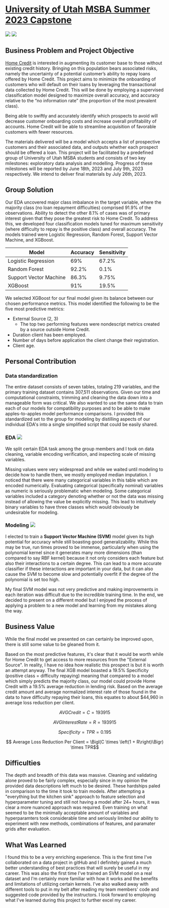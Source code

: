 # **<ins>University of Utah MSBA Summer 2023 Capstone</ins>** 
[![](https://img.shields.io/badge/R-RMarkdown_Notebooks-276DC3?logo=R)](https://github.com/chediazfadel/msba_capstone/tree/main/RMarkdown) [![](https://img.shields.io/badge/R-HTML_Notebooks-276DC3?logo=R)](https://github.com/chediazfadel/msba_capstone/tree/main/HTML)

## Business Problem and Project Objective

[Home Credit](https://www.homecredit.ph) is interested in augmenting its customer base to those without existing credit history. Bringing on this population bears associated risks, namely the uncertainty of a potential customer’s ability to repay loans offered by Home Credit. This project aims to minimize the onboarding of customers who will default on their loans by leveraging the transactional data collected by Home Credit. This will be done by employing a supervised classification model designed to maximize overall accuracy, and accuracy relative to the “no information rate” (the proportion of the most prevalent class).

Being able to swiftly and accurately identify which prospects to avoid will decrease customer onboarding costs and increase overall profitability of accounts. Home Credit will be able to streamline acquisition of favorable customers with fewer resources.

The materials delivered will be a model which accepts a list of prospective customers and their associated data, and outputs whether each prospect should be offered a loan. This project will be facilitated by a predefined group of University of Utah MSBA students and consists of two key milestones: exploratory data analysis and modelling. Progress of these milestones will be reported by June 18th, 2023 and July 9th, 2023 respectively. We intend to deliver final materials by July 26th, 2023.

## Group Solution 
Our EDA uncovered major class imbalance in the target variable, where the majority class (no loan repayment difficulties) comprised 91.9% of the observations. Ability to detect the other 8.1% of cases was of primary interest given that they pose the greatest risk to Home Credit. To address this, we developed four classification models tuned for maximum sensitivity (where difficulty to repay is the positive class) and overall accuracy. The models trained were Logistic Regression, Random Forest, Support Vector Machine, and XGBoost.

| Model | Accuracy | Sensitivity |
| ----------- | ----------- | ----------- |
| Logistic Regression | 69% | 67.2% |
| Random Forest | 92.2% | 0.1% |
| Support Vector Machine | 86.3% | 9.75% |
| XGBoost | 91% | 19.5% |

We selected XGBoost for our final model given its balance between our chosen performance metrics. This model identified the following to be the five most predictive metrics:
- External Source (2, 3)
  - The top two performing features were nondescript metrics created by a source outside Home Credit.
- Duration client has been employed.
- Number of days before application the client change their registration.
- Client age.


## Personal Contribution
### Data standardization
The entire dataset consists of seven tables, totaling 219 variables, and the primary training dataset contains 307,511 observations. Given our time and computational constraints, trimming and cleaning the data down into a manageable form was critical. We also wanted to use the same data to train each of our models for compatibility  purposes and to be able to make apples-to-apples model performance comparisons. I provided this standardized set to the group for modeling by distilling aspects of our individual EDA's into a single simplified script that could be easily shared.

### EDA [![](https://img.shields.io/badge/R-EDA-276DC3?logo=R)](https://github.com/chediazfadel/msba_capstone/blob/main/EDA-chediazfadel.md)

We split certain EDA task among the group members and I took on data cleaning, variable encoding verification, and inspecting scale of missing variables.

Missing values were very widespread and while we waited until modeling to decide how to handle them, we mostly employed median imputation. I noticed that there were many categorical variables in this table which are encoded numerically. Evaluating categorical (specifically nominal) variables as numeric is seriously problematic when modeling. Some categorical variables included a category denoting whether or not the data was missing instead of allowing the value be explicitly missing. This lead to intuitively binary variables to have three classes which would obviously be undesirable for modeling.

### Modeling [![](https://img.shields.io/badge/R-Modeling-276DC3?logo=R)](https://github.com/chediazfadel/msba_capstone/blob/main/Modeling-chediazfadel.md)

I elected to train a **Support Vector Machine (SVM)** model given its high potential for accuracy while still boasting good generalizability. While this may be true, run times proved to be immense, particularly when using the polynomial kernel since it generates many more dimensions (than compared to say RBF kernel) because it not only considers each feature but also their interactions to a certain degree. This can lead to a more accurate classifier if these interactions are important in your data, but it can also cause the SVM to become slow and potentially overfit if the degree of the polynomial is set too high.

My final SVM model was not very predictive and making improvements in each iteration was difficult due to the incredible training time. In the end, we decided to present on a different model but I enjoyed the process of applying a problem to a new model and learning from my mistakes along the way.

## Business Value
While the final model we presented on can certainly be improved upon, there is still some value to be gleaned from it. 

Based on the most predictive features, it's clear that it would be worth while for Home Credit to get access to more resources from the "External Source". In reality, I have no idea how realistic this prospect is but it is worth an attempt anyway. The final XGB model boasted a 19.5% Specificity (positive class = difficulty repaying) meaning that compared to a model which simply predicts the majority class, our model could provide Home Credit with a 19.5% average reduction in lending risk. Based on the average credit amount and average normalized interest rate of those found in the data to have difficulty repaying their loans, this equates to about $44,960 in average loss reduction per client.

$$ AVG Credit = C = 193915$$

$$ AVG Interest Rate = R = 193915$$

$$ Specificity = TPR = 0.195$$

$$ Average Loss Reduction Per Client = \Bigl(C \times \left(1 + R\right)\Bigr) \times TPR$$

## Difficulties
The depth and breadth of this data was massive. Cleaning and validating alone proved to be fairly complex, especially since in my opinion the provided data descriptions left much to be desired. These hardships paled in comparison to the time it took to train models. After attempting a "everything but the kitchen sink" approach to feature selection and hyperparameter tuning and still not having a model after 24+ hours, it was clear a more nuanced approach was required. Even training on what seemed to be the minimally acceptable amount of variables and hyperparamters took considerable time and seriously limited our ability to experiment with new methods, combinations of features, and paramater grids after evaluation.

## What Was Learned

I found this to be a very enriching experience. This is the first time I've collaborated on a data project in gitHub and I definitely gained a much better understanding of best practices that will surely be useful in my career. This was also the first time I've trained an SVM model on a real dataset and I'm certainly more familiar with how it works and the benefits and limitations of utilizing certain kernels. I've also walked away with different tools to put in my belt after reading my team members' code and suggested code provided by the instructors. I look forward to employing what I've learned during this project to further excel my career.


